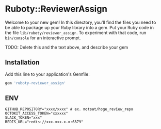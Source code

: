 # Ruboty::ReviewerAssign

Welcome to your new gem! In this directory, you'll find the files you need to be able to package up your Ruby library into a gem. Put your Ruby code in the file `lib/ruboty/reviewer_assign`. To experiment with that code, run `bin/console` for an interactive prompt.

TODO: Delete this and the text above, and describe your gem

## Installation

Add this line to your application's Gemfile:

```ruby
gem 'ruboty-reviewer_assign'
```

## ENV
```
GITHUB_REPOSITORY="xxxx/xxxx" # ex. motsat/hoge_review_repo
OCTOKIT_ACCESS_TOKEN="xxxxxx"
SLACK_TOKEN="xxx"
REDIS_URL="redis://xxx.xxx.x.x:6379"
```
